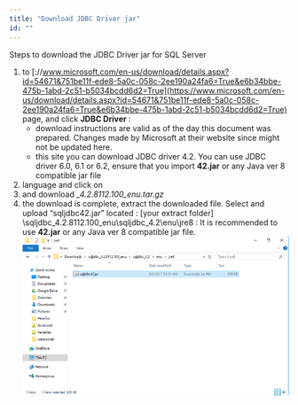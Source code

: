 ```yaml
---
title: "Download JDBC Driver jar"
id: ""
---
```


Steps to download the JDBC Driver jar for SQL Server

1. to [://www.microsoft.com/en-us/download/details.aspx?id=54671&751be11f-ede8-5a0c-058c-2ee190a24fa6=True&e6b34bbe-475b-1abd-2c51-b5034bcdd6d2=True](https://www.microsoft.com/en-us/download/details.aspx?id=54671&751be11f-ede8-5a0c-058c-2ee190a24fa6=True&e6b34bbe-475b-1abd-2c51-b5034bcdd6d2=True) page, and click **JDBC Driver** :
    - download instructions are valid as of the day this document was prepared. Changes made by Microsoft at their website since might not be updated here.
    - this site you can download JDBC driver 4.2. You can use JDBC driver 6.0, 6.1 or 6.2, ensure that you import **42.jar** or any Java ver 8 compatible jar file
2. language and click on
3. and download _\_4.2.8112.100\_enu.tar.gz_
4. the download is complete, extract the downloaded file. Select and upload “sqljdbc42.jar” located : \[your extract folder\] \\sqljdbc\_4.2.8112.100\_enu\\sqljdbc\_4.2\\enu\\jre8 : It is recommended to use **42.jar** or any Java ver 8 compatible jar file. [![](../assets/jdbc_driver_step4.png)](../assets/jdbc_driver_step4.png)

